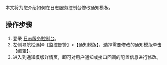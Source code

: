 本文将为您介绍如何在日志服务控制台修改通知模板。

## 操作步骤
1. 登录 [日志服务控制台](https://console.cloud.tencent.com/cls/alarm/notice/create)。
2. 左侧导航栏选择【监控告警】>【通知模版】，选择需要修改的通知模版单击【编辑】。
3. 进入到通知模版详情页，即可对用户通知或接口回调的配置信息进行修改。


​	







